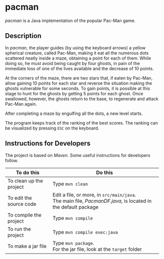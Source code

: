 # pacman
*pacman* is a Java implementation of the popular Pac-Man game. 

## Description
In *pacman*, the player guides (by using the keyboard arrows) a yellow spherical creature, called Pac-Man, making it eat all the numerous dots scattered neatly inside a maze, obtaining a point for each of them. While doing so, he must avoid being caught by four ghosts, in pain of the immediate loss of one of the lives available and the decrease of 10 points. 

At the corners of the maze, there are two stars that, if eaten by Pac-Man, allow gaining 10 points for each star and reverse the situation making the ghosts vulnerable for some seconds. To gain points, it is possible at this stage to hunt for the ghosts by getting 5 points for each ghost. Once swallowed, however, the ghosts return to the base, to regenerate and attack Pac-Man again. 

After completing a maze by engulfing all the dots, a new level starts. 

The program keeps track of the ranking of the best scores. The ranking can be visualized by pressing `ESC` on the keyboard.

## Instructions for Developers
The project is based on *Maven*. Some useful instructions for developers follow.

| To do this | Do this |
| -----------|-----------|
| To clean up the project | Type `mvn clean` |
| To edit the source code | Edit a file, or more, in `src/main/java`.<br> The main file, *PacmanDF.java*, is located in the default package |
| To compile the project | Type `mvn compile` |
| To run the project | Type `mvn compile exec:java` |
| To make a jar file | Type `mvn package`. <br> For the jar file, look at the `target` folder |
